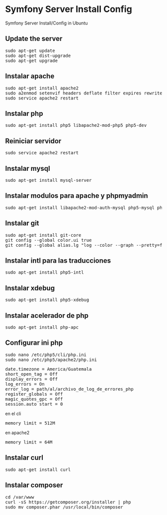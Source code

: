 Symfony Server Install Config
=============================

Symfony Server Install/Config in Ubuntu


Update the server
-------
<pre>sudo apt-get update
sudo apt-get dist-upgrade
sudo apt-get upgrade</pre>

Instalar apache
-------
<pre>sudo apt-get install apache2
sudo a2enmod setenvif headers deflate filter expires rewrite include
sudo service apache2 restart</pre>


Instalar php
-------
<pre>sudo apt-get install php5 libapache2-mod-php5 php5-dev</pre>

Reiniciar servidor
-------
<pre>sudo service apache2 restart</pre>


Instalar mysql
-------
<pre>sudo apt-get install mysql-server</pre>


Instalar modulos para apache y phpmyadmin
-------
<pre>
sudo apt-get install libapache2-mod-auth-mysql php5-mysql phpmyadmin
</pre>


Instalar git
-------
<pre>
sudo apt-get install git-core
git config --global color.ui true
git config --global alias.lg "log --color --graph --pretty=format:'%Cred%h%Creset -%C(yellow)%d%Creset %s %Cgreen(%cr) %C(bold blue)<%an>%Creset' --abbrev-commit"
</pre>


Instalar intl para las traducciones
-------
<pre>
sudo apt-get install php5-intl
</pre>


Instalar xdebug
-------
<pre>sudo apt-get install php5-xdebug
</pre>


Instalar acelerador de php
-------
<pre>sudo apt-get install php-apc</pre>


Configurar ini php
-------
<pre>sudo nano /etc/php5/cli/php.ini
sudo nano /etc/php5/apache2/php.ini</pre>


<pre>date.timezone = America/Guatemala
short_open_tag = Off
display_errors = Off
log_errors = On
error_log = path/al/archivo_de_log_de_errores_php
register_globals = Off
magic_quotes_gpc = Off
session.auto_start = 0</pre>


en el cli
<pre>memory_limit = 512M</pre>


en apache2
<pre>memory_limit = 64M</pre>


Instalar curl
-------
<pre>sudo apt-get install curl</pre>


Instalar composer
-------
<pre>cd /var/www
curl -sS https://getcomposer.org/installer | php
sudo mv composer.phar /usr/local/bin/composer</pre>



